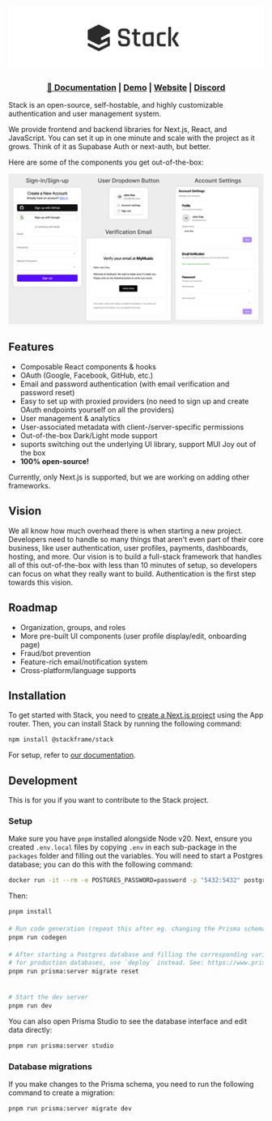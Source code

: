 ![Stack Logo](/assets/logo.png)

<h3 align="center">
    <a href="https://docs.stack-auth.com">📘 Documentation</a>
    | <a href="https://demo.stack-auth.com/">Demo</a>
    | <a href="https://stack-auth.com/">Website</a>
    | <a href="https://discord.gg/pD4nyYyKrb">Discord</a>
</h4>

Stack is an open-source, self-hostable, and highly customizable authentication and user management system.

We provide frontend and backend libraries for Next.js, React, and JavaScript. You can set it up in one minute and scale with the project as it grows. Think of it as Supabase Auth or next-auth, but better.

Here are some of the components you get out-of-the-box:

![Stack Sign Up Page](/assets/components.png)

## Features

- Composable React components & hooks
- OAuth (Google, Facebook, GitHub, etc.)
- Email and password authentication (with email verification and password reset)
- Easy to set up with proxied providers (no need to sign up and create OAuth endpoints yourself on all the providers)
- User management & analytics
- User-associated metadata with client-/server-specific permissions
- Out-of-the-box Dark/Light mode support
- suports switching out the underlying UI library, support MUI Joy out of the box
- **100% open-source!**

Currently, only Next.js is supported, but we are working on adding other frameworks.

## Vision

We all know how much overhead there is when starting a new project. Developers need to handle so many things that aren't even part of their core business, like user authentication, user profiles, payments, dashboards, hosting, and more. Our vision is to build a full-stack framework that handles all of this out-of-the-box with less than 10 minutes of setup, so developers can focus on what they really want to build. Authentication is the first step towards this vision.

## Roadmap

- Organization, groups, and roles
- More pre-built UI components (user profile display/edit, onboarding page)
- Fraud/bot prevention
- Feature-rich email/notification system
- Cross-platform/language supports

## Installation

To get started with Stack, you need to [create a Next.js project](https://nextjs.org/docs/getting-started/installation) using the App router. Then, you can install Stack by running the following command:

```bash
npm install @stackframe/stack
```

For setup, refer to [our documentation](https://docs.stack-auth.com).

## Development

This is for you if you want to contribute to the Stack project.

### Setup

Make sure you have `pnpm` installed alongside Node v20. Next, ensure you created `.env.local` files by copying `.env` in each sub-package in the `packages` folder and filling out the variables. You will need to start a Postgres database; you can do this with the following command:

```sh
docker run -it --rm -e POSTGRES_PASSWORD=password -p "5432:5432" postgres
```

Then:

```sh
pnpm install

# Run code generation (repeat this after eg. changing the Prisma schema)
pnpm run codegen

# After starting a Postgres database and filling the corresponding variables in .env.local, push the schema to the database:
# for production databases, use `deploy` instead. See: https://www.prisma.io/docs/orm/prisma-migrate/understanding-prisma-migrate/mental-model#prisma-migrate-in-a-staging-and-production-environment
pnpm run prisma:server migrate reset


# Start the dev server
pnpm run dev
```

You can also open Prisma Studio to see the database interface and edit data directly:

```sh
pnpm run prisma:server studio
```

### Database migrations

If you make changes to the Prisma schema, you need to run the following command to create a migration:

```sh
pnpm run prisma:server migrate dev
```
